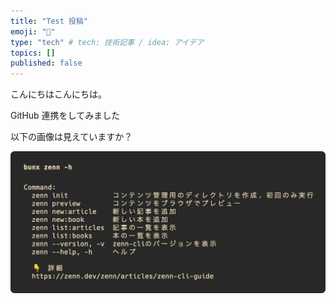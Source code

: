 ```yaml
---
title: "Test 投稿"
emoji: "🤖"
type: "tech" # tech: 技術記事 / idea: アイデア
topics: []
published: false
---
```


こんにちはこんにちは。

GitHub 連携をしてみました

以下の画像は見えていますか？

![](/images/test/2024-07-10-21-29-00.webp)
